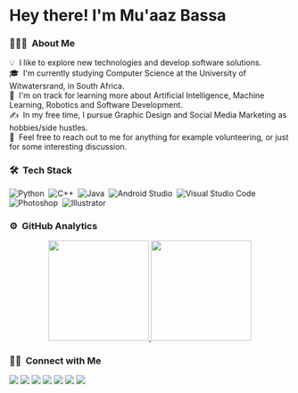 # Hey there! I'm Mu'aaz Bassa

### 👨🏻‍💻 &nbsp;About Me

💡 &nbsp;I like to explore new technologies and develop software solutions.\
🎓 &nbsp;I'm currently studying Computer Science at the University of Witwatersrand, in South Africa.\
🌱 &nbsp;I'm on track for learning more about Artificial Intelligence, Machine Learning, Robotics and Software Development.\
✍️ &nbsp;In my free time, I pursue Graphic Design and Social Media Marketing as hobbies/side hustles.\
💬 &nbsp;Feel free to reach out to me for anything for example volunteering, or just for some interesting discussion.

<!---
✉️ &nbsp;You can shoot me an email at muaazbassa@gmail.com! I'll try to respond as soon as I can.\
--->

### 🛠 &nbsp;Tech Stack

![Python](https://img.shields.io/badge/-Python-05122A?style=flat&logo=python)&nbsp;
![C++](https://img.shields.io/badge/-C++-05122A?style=flat&logo=C%2B%2B&logoColor=00599C)&nbsp;
![Java](https://img.shields.io/badge/-Java-05122A?style=flat&logo=Java&logoColor=FFA518)&nbsp;
![Android Studio](https://img.shields.io/badge/Android%20Studio-3DDC84?style=flat&logo=AndroidStudio&logoColor=a4c639)&nbsp;
![Visual Studio Code](https://img.shields.io/badge/-Visual%20Studio%20Code-05122A?style=flat&logo=visual-studio-code&logoColor=007ACC)&nbsp;
![Photoshop](https://img.shields.io/badge/-Photoshop-05122A?style=flat&logo=adobe-photoshop)&nbsp;
![Illustrator](https://img.shields.io/badge/-Illustrator-05122A?style=flat&logo=adobe-illustrator)&nbsp;


<!---
![Python](https://img.shields.io/badge/-Python-05122A?style=flat&logo=python)&nbsp;
![JavaScript](https://img.shields.io/badge/-JavaScript-05122A?style=flat&logo=javascript)&nbsp;
![Java](https://img.shields.io/badge/-Java-05122A?style=flat&logo=Java&logoColor=FFA518)&nbsp;
![C](https://img.shields.io/badge/-C-05122A?style=flat&logo=C&logoColor=A8B9CC)&nbsp;
![C++](https://img.shields.io/badge/-C++-05122A?style=flat&logo=C%2B%2B&logoColor=00599C)&nbsp;
![R (Statistics)](https://img.shields.io/badge/-R-05122A?style=flat&logo=R&logoColor=276DC3)\
![React](https://img.shields.io/badge/-React-05122A?style=flat&logo=react)&nbsp;
![Node.js](https://img.shields.io/badge/-Node.js-05122A?style=flat&logo=node.js)&nbsp;
![Django](https://img.shields.io/badge/-Django-05122A?style=flat&logo=django&logoColor=092E20)&nbsp;
![Flask](https://img.shields.io/badge/-Flask-05122A?style=flat&logo=flask)&nbsp;
![Bootstrap](https://img.shields.io/badge/-Bootstrap-05122A?style=flat&logo=bootstrap&logoColor=563D7C)\
![HTML](https://img.shields.io/badge/-HTML-05122A?style=flat&logo=HTML5)&nbsp;
![CSS](https://img.shields.io/badge/-CSS-05122A?style=flat&logo=CSS3&logoColor=1572B6)&nbsp;
![Git](https://img.shields.io/badge/-Git-05122A?style=flat&logo=git)&nbsp;
![GitHub](https://img.shields.io/badge/-GitHub-05122A?style=flat&logo=github)&nbsp;
![Markdown](https://img.shields.io/badge/-Markdown-05122A?style=flat&logo=markdown)\
![Visual Studio Code](https://img.shields.io/badge/-Visual%20Studio%20Code-05122A?style=flat&logo=visual-studio-code&logoColor=007ACC)&nbsp;
![RStudio](https://img.shields.io/badge/-RStudio-05122A?style=flat&logo=rstudio)&nbsp;
![Eclipse](https://img.shields.io/badge/-Eclipse-05122A?style=flat&logo=eclipse-ide&logoColor=2C2255)\
![Illustrator](https://img.shields.io/badge/-Illustrator-05122A?style=flat&logo=adobe-illustrator)&nbsp;
![Photoshop](https://img.shields.io/badge/-Photoshop-05122A?style=flat&logo=adobe-photoshop)&nbsp;
![InDesign](https://img.shields.io/badge/-InDesign-05122A?style=flat&logo=adobe-indesign)
--->


### ⚙️ &nbsp;GitHub Analytics

<p align="center">
<a href="https://github.com/muaazbassa">
  <img height="180em" src="https://github-readme-stats-eight-theta.vercel.app/api?username=muaazbassa&show_icons=true&theme=algolia&include_all_commits=true&count_private=true"/>
  <img height="180em" src="https://github-readme-stats-eight-theta.vercel.app/api/top-langs/?username=muaazbassa&layout=compact&langs_count=8&theme=algolia"/>
</a>
</p>


### 🤝🏻 &nbsp;Connect with Me

<p align="center">
<!---
<a href="https://www.muaazbassa.com"><img src="https://img.shields.io/badge/-muaazbassa.com-3423A6?style=flat&logo=Google-Chrome&logoColor=white"/></a>
<a href="mailto:EMAILADDRESS"><img src="https://img.shields.io/badge/-EMAILADDRESS-D14836?style=flat&logo=Gmail&logoColor=white"/></a>
--->

<a href="https://www.linkedin.com/in/muaazbassa/"><img src="https://img.shields.io/badge/-Mu'aaz%20Bassa-0077B5?style=flat&logo=Linkedin&logoColor=white"/></a>
<a href="https://twitter.com/muaazbassa"><img src="https://img.shields.io/badge/-@muaazbassa-00acee?style=flat&logo=Twitter&logoColor=white"/></a>
<a href="https://instagram.com/muaazbassa"><img src="https://img.shields.io/badge/-@muaazbassa_-E4405F?style=flat&logo=Instagram&logoColor=white"/></a>
<a href="http://live.xbox.com/Profile?Gamertag=<muaazbassa20>"><img src="https://img.shields.io/badge/-@muaazbassa20-107C10?style=flat&logo=Xbox&logoColor=white"/></a>
<a href="https://steamcommunity.com/id/muaazbassa"><img src="https://img.shields.io/badge/-@muaazbassa-000000?style=flat&logo=Steam&logoColor=white"/></a>
<a href="https://www.facebook.com/muaaz.bassa.7"><img src="https://img.shields.io/badge/-@muaazbassa-1877F2?style=flat&logo=Facebook&logoColor=white"/></a>
<a href="https://www.behance.net/muaazbassa"><img src="https://img.shields.io/badge/-@muaazbassa-1769FF?style=flat&logo=Behance&logoColor=white"/></a>


</p>


<!---
muaazbassa/muaazbassa is a ✨ special ✨ repository because its `README.md` (this file) appears on your GitHub profile.
You can click the Preview link to take a look at your changes.

- 👋 Hi, I’m Mu'aaz Bassa a Computer Science student
- 👀 I’m interested in Artificial Intelligence and Machine Learning
- 🌱 I’m currently studying at the University of Witwatersrand
- 💞️ I’m looking to collaborate on any projects
- 📫 How to reach me: [Twitter](https://twitter.com/muaazbassa)


--->

